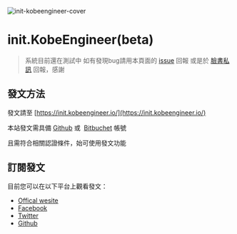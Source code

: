 ![init-kobeengineer-cover](https://init.kobeengineer.io/images/fb.jpg)

# init.KobeEngineer(beta)


> 系統目前還在測試中
> 如有發現bug請用本頁面的 [issue](https://github.com/kobeengineer/init/issues) 回報
> 或是於 [臉書私訊](https://m.me/init.kobeengineer) 回報，感謝


## 發文方法
發文請至 [https://init.kobeengineer.io/](https://init.kobeengineer.io/)

本站發文需具備 [Github](https://github.com) 或  [Bitbuchet](bitbucket.org) 帳號

且需符合相關認證條件，始可使用發文功能

## 訂閱發文
目前您可以在以下平台上觀看發文：
- [Offical wesite](https://init.kobeengineer.io/feed/)
- [Facebook](https://www.facebook.com/init.kobeengineer)
- [Twitter](https://twitter.com/inikobeengineer)
- [Github](https://github.com/kobeengineer/init)
